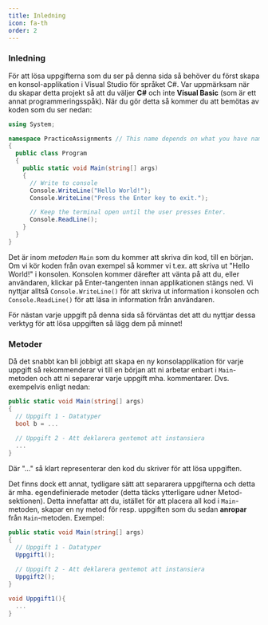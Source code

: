 ```yaml
---
title: Inledning
icon: fa-th
order: 2
---
```


### Inledning ###
För att lösa uppgifterna som du ser på denna sida så behöver du först skapa en konsol-applikation i Visual Studio för språket C#. Var uppmärksam när du skapar detta projekt så att du väljer **C#** och inte **Visual Basic** (som är ett annat programmeringsspåk). När du gör detta så kommer du att bemötas av koden som du ser nedan:
```cs
using System;

namespace PracticeAssignments // This name depends on what you have named your project as
{
  public class Program
  {
    public static void Main(string[] args)
    {
      // Write to console
      Console.WriteLine("Hello World!");
      Console.WriteLine("Press the Enter key to exit.");

      // Keep the terminal open until the user presses Enter.
      Console.ReadLine();
    }
  }
}
```
Det är inom *metoden* <code>Main</code> som du kommer att skriva din kod, till en början. Om vi kör koden från ovan exempel så kommer vi t.ex. att skriva ut "Hello World!" i konsolen. Konsolen kommer därefter att vänta på att du, eller användaren, klickar på Enter-tangenten innan applikationen stängs ned. Vi nyttjar alltså <code>Console.WriteLine()</code> för att skriva ut information i konsolen och <code>Console.ReadLine()</code> för att läsa in information från användaren.

För nästan varje uppgift på denna sida så förväntas det att du nyttjar dessa verktyg för att lösa uppgiften så lägg dem på minnet!

### Metoder ###
Då det snabbt kan bli jobbigt att skapa en ny konsolapplikation för varje uppgift så rekommenderar vi till en början att ni arbetar enbart i <code>Main</code>-metoden och att ni separerar varje uppgift mha. kommentarer. Dvs. exempelvis enligt nedan:
```cs
public static void Main(string[] args)
{
  // Uppgift 1 - Datatyper
  bool b = ...
  
  // Uppgift 2 - Att deklarera gentemot att instansiera
  ...
}
```
Där "..." så klart representerar den kod du skriver för att lösa uppgiften.

Det finns dock ett annat, tydligare sätt att separarera uppgifterna och detta är mha. egendefinierade metoder (detta täcks ytterligare udner Metod-sektionen). Detta innefattar att du, istället för att placera all kod i <code>Main</code>-metoden, skapar en ny metod för resp. uppgiften som du sedan __anropar__ från <code>Main</code>-metoden. Exempel:
```cs
public static void Main(string[] args)
{
  // Uppgift 1 - Datatyper
  Uppgift1();
  
  // Uppgift 2 - Att deklarera gentemot att instansiera
  Uppgift2();
}

void Uppgift1(){
  ...
}
```
